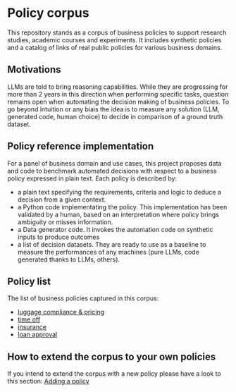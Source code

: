 # Policy corpus

This repository stands as a corpus of business policies to support research studies, academic courses and experiments.
It includes synthetic policies and a catalog of links of real public policies for various business domains.

## Motivations
LLMs are told to bring reasoning capabilities. While they are progressing for more than 2 years in this direction when performing specific tasks, question remains open when automating the decision making of business policies.
To go beyond intuition or any biais the idea is to measure any solution (LLM, generated code, human choice) to decide in comparison of a ground truth dataset.

## Policy reference implementation
For a panel of business domain and use cases, this project proposes data and code to benchmark automated decisions with respect to a business policy expressed in plain text.
Each policy is described by:
- a plain text specifying the requirements, criteria and logic to deduce a decision from a given context.
- a Python code implementating the policy. This implementation has been validated by a human, based on an interpretation where policy brings ambiguity or misses information.
- a Data generator code. It invokes the automation code on synthetic inputs to produce outcomes
- a list of decision datasets. They are ready to use as a baseline to measure the performances of any machines (pure LLMs, code generated thanks to LLMs, others).  

## Policy list
The list of business policies captured in this corpus:
- [luggage compliance & pricing](luggage/luggage_policy.md)
- [time off](human-resources/acme_time_off.md)
- [insurance](insurance)
- [loan approval](loan-approval)

## How to extend the corpus to your own policies
If you intend to extend the corpus with a new policy please have a look to this section: [Adding a policy](adding_policy_docs/README.md)

